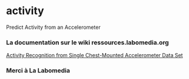 # activity

Predict Activity from an Accelerometer


### La documentation sur le wiki ressources.labomedia.org

[Activity Recognition from Single Chest-Mounted Accelerometer Data Set](https://ressources.labomedia.org/activity_recognition_from_accelerometer_data_set)

### Merci à La Labomedia
